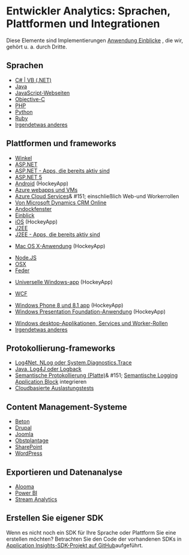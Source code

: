 <properties
    pageTitle="Anwendung Einblicke: Sprachen, Plattformen und Integrationen | Microsoft Azure"
    description="Sprachen, Plattformen und Integrationen für Anwendung Einblicke"
    services="application-insights"
    documentationCenter=""
    authors="OlegAnaniev-MSFT"
    manager="douge"/>

<tags
    ms.service="application-insights"
    ms.workload="tbd"
    ms.tgt_pltfrm="ibiza"
    ms.devlang="na"
    ms.topic="get-started-article"
    ms.date="09/01/2016"
    ms.author="awills"/>

# <a name="developer-analytics-languages-platforms-and-integrations"></a>Entwickler Analytics: Sprachen, Plattformen und Integrationen

Diese Elemente sind Implementierungen [Anwendung Einblicke](app-insights-overview.md) , die wir, gehört u. a. durch Dritte.

## <a name="languages"></a>Sprachen

+ [C# | VB (.NET)](app-insights-asp-net.md)
+ [Java](app-insights-java-get-started.md)
+ [JavaScript-Webseiten](app-insights-web-track-usage.md)
+ [Objective-C](https://github.com/Microsoft/ApplicationInsights-iOS)
+ [PHP](https://github.com/Microsoft/ApplicationInsights-PHP)
+ [Python](https://pypi.python.org/pypi/applicationinsights/0.1.0)
+ [Ruby](https://rubygems.org/gems/application_insights)
+ [Irgendetwas anderes](#projects)

## <a name="platforms-and-frameworks"></a>Plattformen und frameworks

+ [Winkel](https://www.npmjs.com/package/angular-applicationinsights)
+ [ASP.NET](app-insights-asp-net.md)
+ [ASP.NET - Apps, die bereits aktiv sind](app-insights-monitor-performance-live-website-now.md)
+ [ASP.NET 5](app-insights-asp-net-core.md)
+ [Android](https://github.com/Microsoft/ApplicationInsights-Android) (HockeyApp)
+ [Azure webapps und VMs](app-insights-azure-web-apps.md)
+ [Azure Cloud Services](app-insights-cloudservices.md)& #151; einschließlich Web-und Workerrollen
+ [Von Microsoft Dynamics CRM Online](app-insights-sample-mscrm.md)
+ [Andockfenster](app-insights-docker.md)
+ [Einblick](https://azure.microsoft.com/blog/glimpse-application-insights/)
+ [iOS](https://github.com/Microsoft/ApplicationInsights-iOS) (HockeyApp)
+ [J2EE](app-insights-java-get-started.md)
+ [J2EE - Apps, die bereits aktiv sind](app-insights-java-live.md)
* [Mac OS X-Anwendung](https://support.hockeyapp.net/kb/client-integration-ios-mac-os-x-tvos/hockeyapp-for-mac-os-x) (HockeyApp)
+ [Node.JS](https://www.npmjs.com/package/applicationinsights)
+ [OSX](https://github.com/Microsoft/ApplicationInsights-OSX)
+ [Feder](http://joe.blog.freemansoft.com/2015/12/enabling-microsoft-application-insight.html)
* [Universelle Windows-app](https://support.hockeyapp.net/kb/client-integration-windows-and-windows-phone/how-to-create-an-app-for-uwp) (HockeyApp)
+ [WCF](https://github.com/Microsoft/ApplicationInsights-SDK-Labs/blob/master/WCF/readme.md)
* [Windows Phone 8 und 8.1 app](https://support.hockeyapp.net/kb/client-integration-windows-and-windows-phone/hockeyapp-for-windows-phone-silverlight-apps-80-and-81) (HockeyApp)
* [Windows Presentation Foundation-Anwendung](https://support.hockeyapp.net/kb/client-integration-windows-and-windows-phone/hockeyapp-for-windows-wpf-apps) (HockeyApp)
+ [Windows desktop-Applikationen, Services und Worker-Rollen](app-insights-windows-desktop.md)
+ [Irgendetwas anderes](#projects)


## <a name="logging-frameworks"></a>Protokollierung-frameworks

+   [Log4Net, NLog oder System.Diagnostics.Trace](app-insights-diagnostic-search.md)
+   [Java, Log4J oder Logback](app-insights-java-trace-logs.md)
+   [Semantische Protokollierung (Platte)](https://github.com/fidmor89/SLAB_AppInsights)& #151; [Semantische Logging Application Block](https://msdn.microsoft.com/library/dn440729.aspx) integrieren
+   [Cloudbasierte Auslastungstests](http://blogs.msdn.com/b/visualstudioalm/archive/2015/07/30/getting-application-insights-counters-with-cloud-based-load-testing.aspx)


## <a name="content-management-systems"></a>Content Management-Systeme

+ [Beton](https://github.com/fidmor89/appInsights-Concrete)
+ [Drupal](https://github.com/fidmor89/AppInsights-Drupal)
+ [Joomla](https://github.com/fidmor89/AppInsights-Joomla)
+ [Obstplantage](https://orchardazureappinsights.codeplex.com) 
+ [SharePoint](app-insights-sharepoint.md)
+ [WordPress](https://wordpress.org/plugins/application-insights/)

## <a name="export-and-data-analysis"></a>Exportieren und Datenanalyse

+ [Alooma](https://www.alooma.com/blog/application-insights-amazon-redshift)
+ [Power BI](http://blogs.msdn.com/b/powerbi/archive/2015/11/04/explore-your-application-insights-data-with-power-bi.aspx)
+ [Stream Analytics](app-insights-export-power-bi.md)

## <a name="projects"></a>Erstellen Sie eigener SDK

Wenn es nicht noch ein SDK für Ihre Sprache oder Plattform Sie eine erstellen möchten? Betrachten Sie den Code der vorhandenen SDKs in [Application Insights-SDK-Projekt auf GitHub](https://github.com/Microsoft/AppInsights-Home)aufgeführt.

